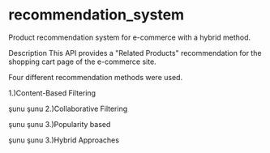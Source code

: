 # recommendation_system
Product recommendation system for e-commerce with a hybrid method.

Description
This API provides a "Related Products" recommendation for the shopping cart page of the e-commerce site.

Four different recommendation methods were used.

1.)Content-Based Filtering

şunu şunu
2.)Collaborative Filtering

şunu şunu
3.)Popularity based

şunu şunu
3.)Hybrid Approaches

